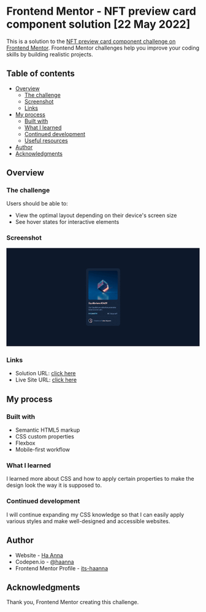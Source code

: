 # Frontend Mentor - NFT preview card component solution [22 May 2022]

This is a solution to the [NFT preview card component challenge on Frontend Mentor](https://www.frontendmentor.io/challenges/nft-preview-card-component-SbdUL_w0U). Frontend Mentor challenges help you improve your coding skills by building realistic projects.

## Table of contents

- [Overview](#overview)
  - [The challenge](#the-challenge)
  - [Screenshot](#screenshot)
  - [Links](#links)
- [My process](#my-process)
  - [Built with](#built-with)
  - [What I learned](#what-i-learned)
  - [Continued development](#continued-development)
  - [Useful resources](#useful-resources)
- [Author](#author)
- [Acknowledgments](#acknowledgments)

## Overview

### The challenge

Users should be able to:

- View the optimal layout depending on their device's screen size
- See hover states for interactive elements

### Screenshot

![NFT Page Gif](./gif_nftcomponent.gif)

### Links

- Solution URL: [click here](https://www.frontendmentor.io/solutions/nft-preview-card-component-X2tCsUFhc8)
- Live Site URL: [click here](https://its-haanna.github.io/FrontEndMentorChallenges/nft_previev_card/)

## My process

### Built with

- Semantic HTML5 markup
- CSS custom properties
- Flexbox
- Mobile-first workflow

### What I learned

I learned more about CSS and how to apply certain properties to make the design look the way it is supposed to.

### Continued development

I will continue expanding my CSS knowledge so that I can easily apply various styles and make well-designed and accessible websites.

## Author

- Website - [Ha Anna](https://haanna.com)
- Codepen.io - [@haanna](https://codepen.io/haanna)
- Frontend Mentor Profile - [its-haanna](https://www.frontendmentor.io/profile/its-haanna)

## Acknowledgments

Thank you, Frontend Mentor creating this challenge.
